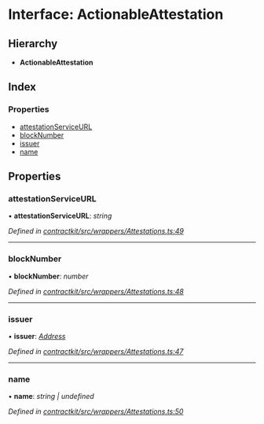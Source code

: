 # Interface: ActionableAttestation

## Hierarchy

* **ActionableAttestation**

## Index

### Properties

* [attestationServiceURL](_wrappers_attestations_.actionableattestation.md#attestationserviceurl)
* [blockNumber](_wrappers_attestations_.actionableattestation.md#blocknumber)
* [issuer](_wrappers_attestations_.actionableattestation.md#issuer)
* [name](_wrappers_attestations_.actionableattestation.md#name)

## Properties

###  attestationServiceURL

• **attestationServiceURL**: *string*

*Defined in [contractkit/src/wrappers/Attestations.ts:49](https://github.com/celo-org/celo-monorepo/blob/master/packages/contractkit/src/wrappers/Attestations.ts#L49)*

___

###  blockNumber

• **blockNumber**: *number*

*Defined in [contractkit/src/wrappers/Attestations.ts:48](https://github.com/celo-org/celo-monorepo/blob/master/packages/contractkit/src/wrappers/Attestations.ts#L48)*

___

###  issuer

• **issuer**: *[Address](../modules/_base_.md#address)*

*Defined in [contractkit/src/wrappers/Attestations.ts:47](https://github.com/celo-org/celo-monorepo/blob/master/packages/contractkit/src/wrappers/Attestations.ts#L47)*

___

###  name

• **name**: *string | undefined*

*Defined in [contractkit/src/wrappers/Attestations.ts:50](https://github.com/celo-org/celo-monorepo/blob/master/packages/contractkit/src/wrappers/Attestations.ts#L50)*
